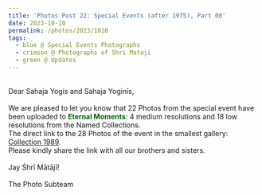 ```yaml
---
title: 'Photos Post 22: Special Events (after 1975), Part 08'
date: 2023-10-10
permalink: /photos/2023/1010
tags:
  - blue @ Special Events Photographs
  - crimson @ Photographs of Shri Mataji
  - green @ Updates
---
```


<p>
<br>
Dear Sahaja Yogis and Sahaja Yoginīs,<br>
<br>
We are pleased to let you know that 22 Photos from the special event <font color="Crimson"><b></b></font> have been uploaded to <font color="DarkGreen"><b>Eternal Moments</b></font>: 4 medium resolutions and 18 low resolutions from the Named Collections.<br>
The direct link to the 28 Photos of the event in the smallest gallery: <a href="https://eternalmoments.smugmug.com/Countries/Italy/1989"> Collection 1989</a>.<br> 
Please kindly share the link with all our brothers and sisters.<br>

<br>
Jay Śhrī Mātājī!<br>
<br>
The Photo Subteam
</p>